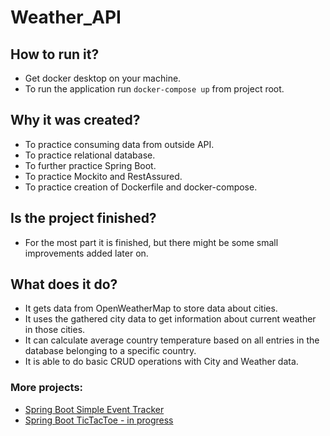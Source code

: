 # Weather_API

## How to run it?

* Get docker desktop on your machine.
* To run the application run `docker-compose up` from project root.

## Why it was created?

* To practice consuming data from outside API.
* To practice relational database.
* To further practice Spring Boot.
* To practice Mockito and RestAssured.
* To practice creation of Dockerfile and docker-compose.

## Is the project finished?

* For the most part it is finished, but there might be some small improvements added later on.

## What does it do?

* It gets data from OpenWeatherMap to store data about cities.
* It uses the gathered city data to get information about current weather in those cities.
* It can calculate average country temperature based on all entries in the database belonging to a specific country.
* It is able to do basic CRUD operations with City and Weather data.

### More projects:
* [Spring Boot Simple Event Tracker](https://github.com/DZajaczkowski/SimpleEventApp)
* [Spring Boot TicTacToe - in progress](https://github.com/DZajaczkowski/TicTacToeTwo)
